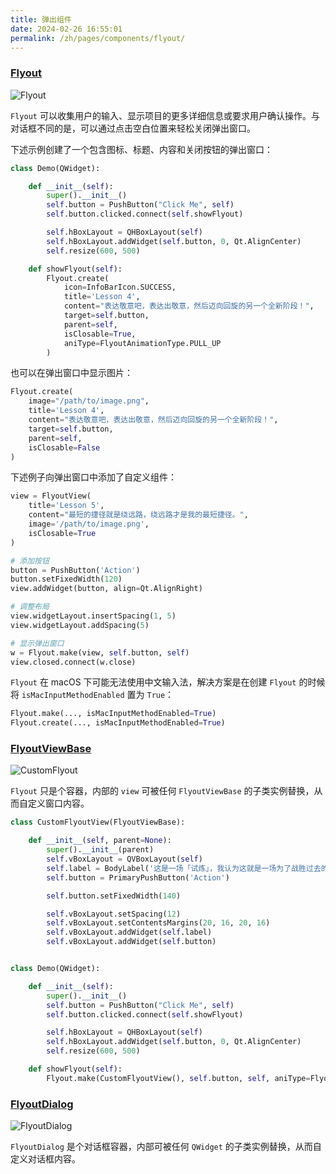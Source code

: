 ```yaml
---
title: 弹出组件
date: 2024-02-26 16:55:01
permalink: /zh/pages/components/flyout/
---
```


### [Flyout](https://pyqt-fluent-widgets.readthedocs.io/zh-cn/latest/autoapi/qfluentwidgets/components/widgets/flyout/index.html#qfluentwidgets.components.widgets.flyout.Flyout)

![Flyout](/img/components/flyout/Flyout.png)

`Flyout` 可以收集用户的输入、显示项目的更多详细信息或要求用户确认操作。与对话框不同的是，可以通过点击空白位置来轻松关闭弹出窗口。

下述示例创建了一个包含图标、标题、内容和关闭按钮的弹出窗口：
```python
class Demo(QWidget):

    def __init__(self):
        super().__init__()
        self.button = PushButton("Click Me", self)
        self.button.clicked.connect(self.showFlyout)

        self.hBoxLayout = QHBoxLayout(self)
        self.hBoxLayout.addWidget(self.button, 0, Qt.AlignCenter)
        self.resize(600, 500)

    def showFlyout(self):
        Flyout.create(
            icon=InfoBarIcon.SUCCESS,
            title='Lesson 4',
            content="表达敬意吧，表达出敬意，然后迈向回旋的另一个全新阶段！",
            target=self.button,
            parent=self,
            isClosable=True,
            aniType=FlyoutAnimationType.PULL_UP
        )
```

也可以在弹出窗口中显示图片：

```python
Flyout.create(
    image="/path/to/image.png",
    title='Lesson 4',
    content="表达敬意吧，表达出敬意，然后迈向回旋的另一个全新阶段！",
    target=self.button,
    parent=self,
    isClosable=False
)
```

下述例子向弹出窗口中添加了自定义组件：

```python
view = FlyoutView(
    title='Lesson 5',
    content="最短的捷径就是绕远路，绕远路才是我的最短捷径。",
    image='/path/to/image.png',
    isClosable=True
)

# 添加按钮
button = PushButton('Action')
button.setFixedWidth(120)
view.addWidget(button, align=Qt.AlignRight)

# 调整布局
view.widgetLayout.insertSpacing(1, 5)
view.widgetLayout.addSpacing(5)

# 显示弹出窗口
w = Flyout.make(view, self.button, self)
view.closed.connect(w.close)
```

`Flyout` 在 macOS 下可能无法使用中文输入法，解决方案是在创建 `Flyout` 的时候将 `isMacInputMethodEnabled` 置为 `True`：
```python
Flyout.make(..., isMacInputMethodEnabled=True)
Flyout.create(..., isMacInputMethodEnabled=True)
```

### [FlyoutViewBase](https://pyqt-fluent-widgets.readthedocs.io/zh-cn/latest/autoapi/qfluentwidgets/components/widgets/flyout/index.html#qfluentwidgets.components.widgets.flyout.FlyoutViewBase)

![CustomFlyout](/img/components/flyout/CustomFlyout.png)

`Flyout` 只是个容器，内部的 `view` 可被任何 `FlyoutViewBase` 的子类实例替换，从而自定义窗口内容。

```python
class CustomFlyoutView(FlyoutViewBase):

    def __init__(self, parent=None):
        super().__init__(parent)
        self.vBoxLayout = QVBoxLayout(self)
        self.label = BodyLabel('这是一场「试炼」，我认为这就是一场为了战胜过去的「试炼」，\n只有战胜了那些幼稚的过去，人才能有所成长。')
        self.button = PrimaryPushButton('Action')

        self.button.setFixedWidth(140)

        self.vBoxLayout.setSpacing(12)
        self.vBoxLayout.setContentsMargins(20, 16, 20, 16)
        self.vBoxLayout.addWidget(self.label)
        self.vBoxLayout.addWidget(self.button)


class Demo(QWidget):

    def __init__(self):
        super().__init__()
        self.button = PushButton("Click Me", self)
        self.button.clicked.connect(self.showFlyout)

        self.hBoxLayout = QHBoxLayout(self)
        self.hBoxLayout.addWidget(self.button, 0, Qt.AlignCenter)
        self.resize(600, 500)

    def showFlyout(self):
        Flyout.make(CustomFlyoutView(), self.button, self, aniType=FlyoutAnimationType.PULL_UP)
```


### [FlyoutDialog](https://qfluentwidgets.com/zh/price/)

![FlyoutDialog](/img/components/flyout/FlyoutDialog.png)

`FlyoutDialog` 是个对话框容器，内部可被任何 `QWidget` 的子类实例替换，从而自定义对话框内容。